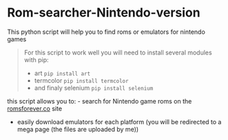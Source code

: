 # Rom-searcher-Nintendo-version
This python script will help you to find roms or emulators for nintendo games

> For this script to work well you will need to install several modules with pip:
> - art   ```pip install art```
> - termcolor   ```pip install termcolor``` 
> - and finaly selenium   ```pip install selenium```


this script allows you to: - search for Nintendo game roms on the [romsforever.co](romsforever.co) site
- easily download emulators for each platform (you will be redirected to a mega page (the files are uploaded by me))
